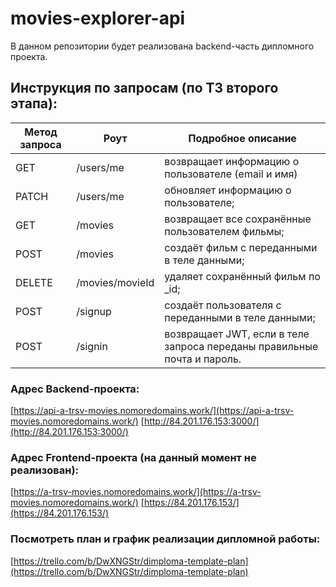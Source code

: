 # movies-explorer-api

В данном репозитории будет реализована backend-часть дипломного проекта.

## Инструкция по запросам (по ТЗ второго этапа):

 Метод запроса | Роут  | Подробное описание
-------------- | ----- | -------------------
GET | /users/me | возвращает информацию о пользователе (email и имя)
PATCH | /users/me | обновляет информацию о пользователе;
GET | /movies | возвращает все сохранённые пользователем фильмы;
POST | /movies | создаёт фильм с переданными в теле данными;
DELETE | /movies/movieId | удаляет сохранённый фильм по _id;
POST | /signup | создаёт пользователя с переданными в теле данными;
POST | /signin | возвращает JWT, если в теле запроса переданы правильные почта и пароль.


### Адрес Backend-проекта:
[https://api-a-trsv-movies.nomoredomains.work/](https://api-a-trsv-movies.nomoredomains.work/)
[http://84.201.176.153:3000/](http://84.201.176.153:3000/)

### Адрес Frontend-проекта (на данный момент не реализован):
[https://a-trsv-movies.nomoredomains.work/](https://a-trsv-movies.nomoredomains.work/)
[https://84.201.176.153/](https://84.201.176.153/)

### Посмотреть план и график реализации дипломной работы:
[https://trello.com/b/DwXNGStr/dimploma-template-plan](https://trello.com/b/DwXNGStr/dimploma-template-plan)
